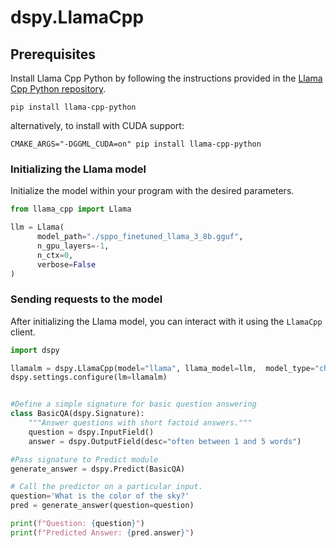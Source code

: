 # dspy.LlamaCpp

## Prerequisites

Install Llama Cpp Python by following the instructions provided in the [Llama Cpp Python repository](https://github.com/abetlen/llama-cpp-python).

```shell
pip install llama-cpp-python
```

alternatively, to install with CUDA support:

```shell
CMAKE_ARGS="-DGGML_CUDA=on" pip install llama-cpp-python
```


### Initializing the Llama model

Initialize the model within your program with the desired parameters.

```python
from llama_cpp import Llama

llm = Llama(
      model_path="./sppo_finetuned_llama_3_8b.gguf",
      n_gpu_layers=-1,
      n_ctx=0,
      verbose=False
)
```


### Sending requests to the model

After initializing the Llama model, you can interact with it using the `LlamaCpp` client.

```python
import dspy

llamalm = dspy.LlamaCpp(model="llama", llama_model=llm,  model_type="chat", temperature=0.4)
dspy.settings.configure(lm=llamalm)


#Define a simple signature for basic question answering
class BasicQA(dspy.Signature):
    """Answer questions with short factoid answers."""
    question = dspy.InputField()
    answer = dspy.OutputField(desc="often between 1 and 5 words")

#Pass signature to Predict module
generate_answer = dspy.Predict(BasicQA)

# Call the predictor on a particular input.
question='What is the color of the sky?'
pred = generate_answer(question=question)

print(f"Question: {question}")
print(f"Predicted Answer: {pred.answer}")


```